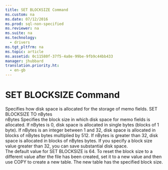 ```yaml
---
title: SET BLOCKSIZE Command
ms.custom: na
ms.date: 07/12/2016
ms.prod: sql-non-specified
ms.reviewer: na
ms.suite: na
ms.technology: 
  - drivers
ms.tgt_pltfrm: na
ms.topic: article
ms.assetid: 0c11580f-37f5-4a8e-99be-9fb9c44bb433
manager: jhubbard
translation.priority.ht: 
  - en-gb
---
```

# SET BLOCKSIZE Command
<?xml version="1.0" encoding="utf-8"?>
<developerReferenceWithSyntaxDocument xmlns="http://ddue.schemas.microsoft.com/authoring/2003/5" xmlns:xlink="http://www.w3.org/1999/xlink" xmlns:xsi="http://www.w3.org/2001/XMLSchema-instance" xsi:schemaLocation="http://ddue.schemas.microsoft.com/authoring/2003/5 http://dduestorage.blob.core.windows.net/ddueschema/developer.xsd">
  <introduction>
    <para>Specifies how disk space is allocated for the storage of memo fields.</para>
  </introduction>
  <syntaxSection>
    <legacySyntax>
SET BLOCKSIZE TO <parameterReference>nBytes</parameterReference></legacySyntax>
  </syntaxSection>
  <section>
    <title>Arguments</title>
    <content>
      <definitionTable>
        <definedTerm> <legacyItalic>nBytes</legacyItalic> </definedTerm>
        <definition>
          <para>Specifies the block size in which disk space for memo fields is allocated. If <legacyItalic>nBytes</legacyItalic> is 0, disk space is allocated in single bytes (blocks of 1 byte). If <legacyItalic>nBytes</legacyItalic> is an integer between 1 and 32, disk space is allocated in blocks of <legacyItalic>nBytes</legacyItalic> bytes multiplied by 512. If <legacyItalic>nBytes</legacyItalic> is greater than 32, disk space is allocated in blocks of <legacyItalic>nBytes</legacyItalic> bytes. If you specify a block size value greater than 32, you can save substantial disk space.</para>
        </definition>
      </definitionTable>
    </content>
  </section>
  <languageReferenceRemarks>
    <content>
      <para>The default value for SET BLOCKSIZE is 64. To reset the block size to a different value after the file has been created, set it to a new value and then use COPY to create a new table. The new table has the specified block size.</para>
    </content>
  </languageReferenceRemarks>
  <relatedTopics />
</developerReferenceWithSyntaxDocument>